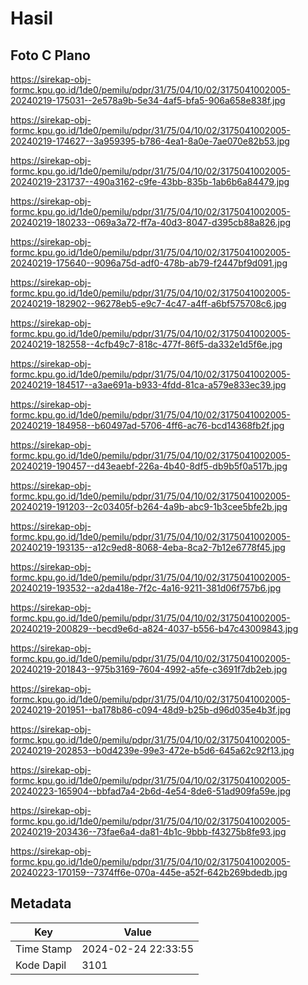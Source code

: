 # Hasil

## Foto C Plano

https://sirekap-obj-formc.kpu.go.id/1de0/pemilu/pdpr/31/75/04/10/02/3175041002005-20240219-175031--2e578a9b-5e34-4af5-bfa5-906a658e838f.jpg

https://sirekap-obj-formc.kpu.go.id/1de0/pemilu/pdpr/31/75/04/10/02/3175041002005-20240219-174627--3a959395-b786-4ea1-8a0e-7ae070e82b53.jpg

https://sirekap-obj-formc.kpu.go.id/1de0/pemilu/pdpr/31/75/04/10/02/3175041002005-20240219-231737--490a3162-c9fe-43bb-835b-1ab6b6a84479.jpg

https://sirekap-obj-formc.kpu.go.id/1de0/pemilu/pdpr/31/75/04/10/02/3175041002005-20240219-180233--069a3a72-ff7a-40d3-8047-d395cb88a826.jpg

https://sirekap-obj-formc.kpu.go.id/1de0/pemilu/pdpr/31/75/04/10/02/3175041002005-20240219-175640--9096a75d-adf0-478b-ab79-f2447bf9d091.jpg

https://sirekap-obj-formc.kpu.go.id/1de0/pemilu/pdpr/31/75/04/10/02/3175041002005-20240219-182902--96278eb5-e9c7-4c47-a4ff-a6bf575708c6.jpg

https://sirekap-obj-formc.kpu.go.id/1de0/pemilu/pdpr/31/75/04/10/02/3175041002005-20240219-182558--4cfb49c7-818c-477f-86f5-da332e1d5f6e.jpg

https://sirekap-obj-formc.kpu.go.id/1de0/pemilu/pdpr/31/75/04/10/02/3175041002005-20240219-184517--a3ae691a-b933-4fdd-81ca-a579e833ec39.jpg

https://sirekap-obj-formc.kpu.go.id/1de0/pemilu/pdpr/31/75/04/10/02/3175041002005-20240219-184958--b60497ad-5706-4ff6-ac76-bcd14368fb2f.jpg

https://sirekap-obj-formc.kpu.go.id/1de0/pemilu/pdpr/31/75/04/10/02/3175041002005-20240219-190457--d43eaebf-226a-4b40-8df5-db9b5f0a517b.jpg

https://sirekap-obj-formc.kpu.go.id/1de0/pemilu/pdpr/31/75/04/10/02/3175041002005-20240219-191203--2c03405f-b264-4a9b-abc9-1b3cee5bfe2b.jpg

https://sirekap-obj-formc.kpu.go.id/1de0/pemilu/pdpr/31/75/04/10/02/3175041002005-20240219-193135--a12c9ed8-8068-4eba-8ca2-7b12e6778f45.jpg

https://sirekap-obj-formc.kpu.go.id/1de0/pemilu/pdpr/31/75/04/10/02/3175041002005-20240219-193532--a2da418e-7f2c-4a16-9211-381d06f757b6.jpg

https://sirekap-obj-formc.kpu.go.id/1de0/pemilu/pdpr/31/75/04/10/02/3175041002005-20240219-200829--becd9e6d-a824-4037-b556-b47c43009843.jpg

https://sirekap-obj-formc.kpu.go.id/1de0/pemilu/pdpr/31/75/04/10/02/3175041002005-20240219-201843--975b3169-7604-4992-a5fe-c3691f7db2eb.jpg

https://sirekap-obj-formc.kpu.go.id/1de0/pemilu/pdpr/31/75/04/10/02/3175041002005-20240219-201951--ba178b86-c094-48d9-b25b-d96d035e4b3f.jpg

https://sirekap-obj-formc.kpu.go.id/1de0/pemilu/pdpr/31/75/04/10/02/3175041002005-20240219-202853--b0d4239e-99e3-472e-b5d6-645a62c92f13.jpg

https://sirekap-obj-formc.kpu.go.id/1de0/pemilu/pdpr/31/75/04/10/02/3175041002005-20240223-165904--bbfad7a4-2b6d-4e54-8de6-51ad909fa59e.jpg

https://sirekap-obj-formc.kpu.go.id/1de0/pemilu/pdpr/31/75/04/10/02/3175041002005-20240219-203436--73fae6a4-da81-4b1c-9bbb-f43275b8fe93.jpg

https://sirekap-obj-formc.kpu.go.id/1de0/pemilu/pdpr/31/75/04/10/02/3175041002005-20240223-170159--7374ff6e-070a-445e-a52f-642b269bdedb.jpg


## Metadata

| Key        | Value               |
| ---------- | ------------------- |
| Time Stamp | 2024-02-24 22:33:55 |
| Kode Dapil | 3101                |



